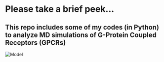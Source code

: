 # Please take a brief peek...
## This repo includes some of my codes (in Python) to analyze MD simulations of G-Protein Coupled Receptors (GPCRs)
![Model](https://github.com/Leila-GitHub/JupyterNotebooks/blob/main/ACKR3_CXCL12.png)
